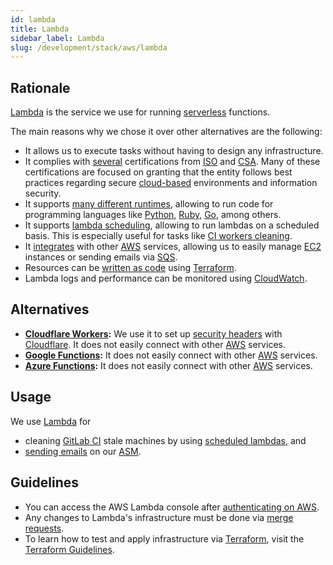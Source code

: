 ```yaml
---
id: lambda
title: Lambda
sidebar_label: Lambda
slug: /development/stack/aws/lambda
---
```


## Rationale

[Lambda][LAMBDA] is the service we use for running
[serverless](https://en.wikipedia.org/wiki/Serverless_computing)
functions.

The main reasons why we chose it over other alternatives are the following:

- It allows us to execute tasks
  without having to design any infrastructure.
- It complies with [several](https://aws.amazon.com/compliance/iso-certified/)
  certifications from [ISO](https://en.wikipedia.org/wiki/International_Organization_for_Standardization)
  and [CSA](https://en.wikipedia.org/wiki/Cloud_Security_Alliance).
  Many of these certifications are focused on granting
  that the entity follows best practices regarding secure
  [cloud-based](https://en.wikipedia.org/wiki/Cloud_computing) environments
  and information security.
- It supports [many different runtimes](https://docs.aws.amazon.com/lambda/latest/dg/lambda-runtimes.html),
  allowing to run code for programming languages
  like [Python](https://www.python.org/),
  [Ruby](https://www.ruby-lang.org/en/),
  [Go](https://golang.org/),
  among others.
- It supports [lambda scheduling](https://docs.aws.amazon.com/eventbridge/latest/userguide/eb-run-lambda-schedule.html),
  allowing to run lambdas
  on a scheduled basis.
  This is especially useful for tasks
  like [CI workers cleaning](https://gitlab.com/fluidattacks/universe/-/blob/1f35599056b3bd800fcf4c109b471ec3597b2f8a/makes/applications/makes/ci/src/terraform/clean-lambda-schedule.tf).
- It [integrates](https://docs.aws.amazon.com/lambda/latest/dg/lambda-services.html)
  with other [AWS][AWS] services,
  allowing us to easily manage
  [EC2](/development/stack/aws/ec2/) instances
  or sending emails via [SQS](https://aws.amazon.com/sqs/).
- Resources can be [written as code](https://registry.terraform.io/providers/hashicorp/aws/latest/docs/resources/lambda_alias)
  using [Terraform](/development/stack/terraform/).
- Lambda logs and performance can be monitored
  using [CloudWatch](/development/stack/aws/cloudwatch/).

## Alternatives

- **[Cloudflare Workers](https://workers.cloudflare.com/):**
  We use it to set up [security headers](https://gitlab.com/fluidattacks/universe/-/blob/1f35599056b3bd800fcf4c109b471ec3597b2f8a/airs/deploy/production/terraform/js/headers.js)
  with [Cloudflare](/development/stack/cloudflare/).
  It does not easily connect with other [AWS][AWS] services.
- **[Google Functions](https://cloud.google.com/functions):**
  It does not easily connect with other [AWS][AWS] services.
- **[Azure Functions](https://azure.microsoft.com/en-us/services/functions/):**
  It does not easily connect with other [AWS][AWS] services.

## Usage

We use [Lambda][LAMBDA] for

- cleaning [GitLab CI](/development/stack/gitlab-ci)
  stale machines
  by using [scheduled lambdas](https://gitlab.com/fluidattacks/universe/-/blob/1f35599056b3bd800fcf4c109b471ec3597b2f8a/makes/applications/makes/ci/src/terraform/clean-lambda.tf),
  and
- [sending emails](https://gitlab.com/fluidattacks/universe/-/blob/1f35599056b3bd800fcf4c109b471ec3597b2f8a/integrates/deploy/terraform-resources/lambda/send_mail_notification.tf)
  on our [ASM](https://fluidattacks.com/categories/asm/).

## Guidelines

- You can access the AWS Lambda console
  after [authenticating on AWS](/development/stack/aws#guidelines).
- Any changes to Lambda's infrastructure must be done via [merge requests](https://docs.gitlab.com/ee/user/project/merge_requests/).
- To learn how to test and apply infrastructure via [Terraform](/development/stack/terraform/),
  visit the [Terraform Guidelines](/development/stack/terraform#guidelines).

[AWS]: /development/stack/aws/
[LAMBDA]: https://aws.amazon.com/lambda/
